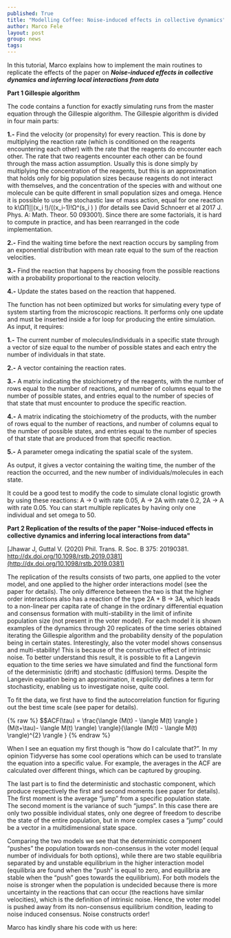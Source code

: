 ```yaml
---
published: True
title: "Modelling Coffee: Noise-induced effects in collective dynamics"
author: Marco Fele
layout: post
group: news
tags: 
---
```


In this tutorial, Marco explains how to implement the main routines to replicate the effects of the paper on ***Noise-induced effects in collective dynamics and inferring local interactions from data***


**Part 1 Gillespie algorithm**


The code contains a function for exactly simulating runs from the master equation through the Gillespie algorithm. The Gillespie algorithm is divided in four main parts: 

**1.-** Find the velocity (or propensity) for every reaction. This is done by multiplying the reaction rate (which is conditioned on the reagents encountering each other) with the rate that the reagents do encounter each other. The rate that two reagents encounter each other can be found through the mass action assumption. Usually this is done simply by multiplying the concentration of the reagents, but this is an approximation that holds only for big population sizes because reagents do not interact with themselves, and the concentration of the species with and without one molecule can be quite different in small population sizes and omega. Hence it is possible to use the stochastic law of mass action, equal for one reaction to k\Ω∏▒(x_i !)/((x_i-1)!Ω^(s_i ) ) (for details see David Schnoerr et al 2017 J. Phys. A: Math. Theor. 50 093001). Since there are some factorials, it is hard to compute in practice, and has been rearranged in the code implementation.
	
 
**2.-** Find the waiting time before the next reaction occurs by sampling from an exponential distribution with mean rate equal to the sum of the reaction velocities. 
	
 
**3.-** Find the reaction that happens by choosing from the possible reactions with a probability proportional to the reaction velocity.


**4.-** Update the states based on the reaction that happened.


The function has not been optimized but works for simulating every type of system starting from the microscopic reactions. It performs only one update and must be inserted inside a for loop for producing the entire simulation. As input, it requires:


**1.-** The current number of molecules/individuals in a specific state through a vector of size equal to the number of possible states and each entry the number of individuals in that state.


**2.-** A vector containing the reaction rates.
	
 
**3.-** A matrix indicating the stoichiometry of the reagents, with the number of rows equal to the number of reactions, and number of columns equal to the number of possible states, and entries equal to the number of species of that state that must encounter to produce the specific reaction. 
	
 
**4.-** A matrix indicating the stoichiometry of the products, with the number of rows equal to the number of reactions, and number of columns equal to the number of possible states, and entries equal to the number of species of that state that are produced from that specific reaction. 


**5.-** A parameter omega indicating the spatial scale of the system.


As output, it gives a vector containing the waiting time, the number of the reaction the occurred, and the new number of individuals/molecules in each state.


It could be a good test to modify the code to simulate clonal logistic growth by using these reactions: A -> 0 with rate 0.05, A -> 2A with rate 0.2, 2A -> A with rate 0.05. You can start multiple replicates by having only one individual and set omega to 50.

**Part 2 Replication of the results of the paper "Noise-induced effects in collective dynamics and inferring local interactions from data"** 

[Jhawar J, Guttal V. (2020) Phil. Trans. R. Soc. B 375: 20190381. http://dx.doi.org/10.1098/rstb.2019.0381](http://dx.doi.org/10.1098/rstb.2019.0381)

The replication of the results consists of two parts, one applied to the voter model, and one applied to the higher order interactions model (see the paper for details). The only difference between the two is that the higher order interactions also has a reaction of the type 2A + B -> 3A, which leads to a non-linear per capita rate of change in the ordinary differential equation and consensus formation with multi-stability in the limit of infinite population size (not present in the voter model).  For each model it is shown examples of the dynamics through 20 replicates of the time series obtained iterating the Gillespie algorithm and the probability density of the population being in certain states. Interestingly, also the voter model shows consensus and multi-stability! This is because of the constructive effect of intrinsic noise. To better understand this result, it is possible to fit a Langevin equation to the time series we have simulated and find the functional form of the deterministic (drift) and stochastic (diffusion) terms. Despite the Langevin equation being an approximation, it explicitly defines a term for stochasticity, enabling us to investigate noise, quite cool.


To fit the data, we first have to find the autocorrelation function for figuring out the best time scale (see paper for details).

{% raw %}
  $$ACF(\tau) = \frac{\langle (M(t) - \langle M(t) \rangle ) (M(t+\tau)- \langle M(t) \rangle) \rangle}{\langle (M(t) - \langle M(t) \rangle)^{2} \rangle }
{% endraw %}

When I see an equation my first though is “how do I calculate that?”. In my opinion Tidyverse has some cool operations which can be used to translate the equation into a specific value. For example, the averages in the ACF are calculated over different things, which can be captured by grouping. 


The last part is to find the deterministic and stochastic component, which produce respectively the first and second moments (see paper for details). The first moment is the average “jump” from a specific population state. The second moment is the variance of such “jumps”. In this case there are only two possible individual states, only one degree of freedom to describe the state of the entire population, but in more complex cases a “jump” could be a vector in a multidimensional state space.


Comparing the two models we see that the deterministic component “pushes” the population towards non-consensus in the voter model (equal number of individuals for both options), while there are two stable equilibria separated by and unstable equilibrium in the higher interaction model (equilibria are found when the “push” is equal to zero, and equilibria are stable when the “push” goes towards the equilibrium). For both models the noise is stronger when the population is undecided because there is more uncertainty in the reactions that can occur (the reactions have similar velocities), which is the definition of intrinsic noise. Hence, the voter model is pushed away from its non-consensus equilibrium condition, leading to noise induced consensus. Noise constructs order!

Marco has kindly share his code with us here: 

